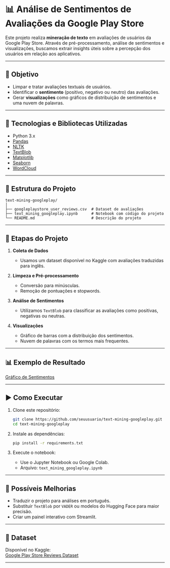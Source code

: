 # 📊 Análise de Sentimentos de Avaliações da Google Play Store

Este projeto realiza **mineração de texto** em avaliações de usuários da Google Play Store. Através de pré-processamento, análise de sentimentos e visualizações, buscamos extrair insights úteis sobre a percepção dos usuários em relação aos aplicativos.

---

## 🎯 Objetivo

- Limpar e tratar avaliações textuais de usuários.
- Identificar o **sentimento** (positivo, negativo ou neutro) das avaliações.
- Gerar **visualizações** como gráficos de distribuição de sentimentos e uma nuvem de palavras.

---

## 🧰 Tecnologias e Bibliotecas Utilizadas

- Python 3.x
- [Pandas](https://pandas.pydata.org/)
- [NLTK](https://www.nltk.org/)
- [TextBlob](https://textblob.readthedocs.io/)
- [Matplotlib](https://matplotlib.org/)
- [Seaborn](https://seaborn.pydata.org/)
- [WordCloud](https://amueller.github.io/word_cloud/)

---

## 📁 Estrutura do Projeto

```
text-mining-googleplay/
│
├── googleplaystore_user_reviews.csv  # Dataset de avaliações
├── text_mining_googleplay.ipynb      # Notebook com código do projeto
└── README.md                         # Descrição do projeto
```

---

## 📝 Etapas do Projeto

1. **Coleta de Dados**
   - Usamos um dataset disponível no Kaggle com avaliações traduzidas para inglês.

2. **Limpeza e Pré-processamento**
   - Conversão para minúsculas.
   - Remoção de pontuações e stopwords.

3. **Análise de Sentimentos**
   - Utilizamos `TextBlob` para classificar as avaliações como positivas, negativas ou neutras.

4. **Visualizações**
   - Gráfico de barras com a distribuição dos sentimentos.
   - Nuvem de palavras com os termos mais frequentes.

---

## 📊 Exemplo de Resultado

[Gráfico de Sentimentos](https://prnt.sc/0phepBbMXRNX)

---

## ▶️ Como Executar

1. Clone este repositório:
   ```bash
   git clone https://github.com/seuusuario/text-mining-googleplay.git
   cd text-mining-googleplay
   ```

2. Instale as dependências:
   ```bash
   pip install -r requirements.txt
   ```

3. Execute o notebook:
   - Use o Jupyter Notebook ou Google Colab.
   - Arquivo: `text_mining_googleplay.ipynb`

---

## 🧠 Possíveis Melhorias

- Traduzir o projeto para análises em português.
- Substituir `TextBlob` por `VADER` ou modelos do Hugging Face para maior precisão.
- Criar um painel interativo com Streamlit.

---

## 📌 Dataset

Disponível no Kaggle:  
[Google Play Store Reviews Dataset](https://www.kaggle.com/datasets/lava18/google-play-store-apps)

---
